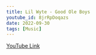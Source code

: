 ```yaml
---
title: Lil Wyte - Good Ole Boys
youtube_id: 8jrRpDoqazs
date: 2022-09-30
tags: [Music]
---
```

[YouTube Link](https://www.youtube.com/watch?v=8jrRpDoqazs)
